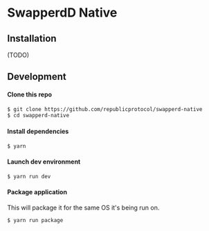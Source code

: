 # SwapperdD Native

## Installation

(TODO)

## Development

#### Clone this repo

```bash
$ git clone https://github.com/republicprotocol/swapperd-native
$ cd swapperd-native
```

#### Install dependencies

```bash
$ yarn
```

#### Launch dev environment

```bash
$ yarn run dev
```

#### Package application

This will package it for the same OS it's being run on.

```bash
$ yarn run package
```
